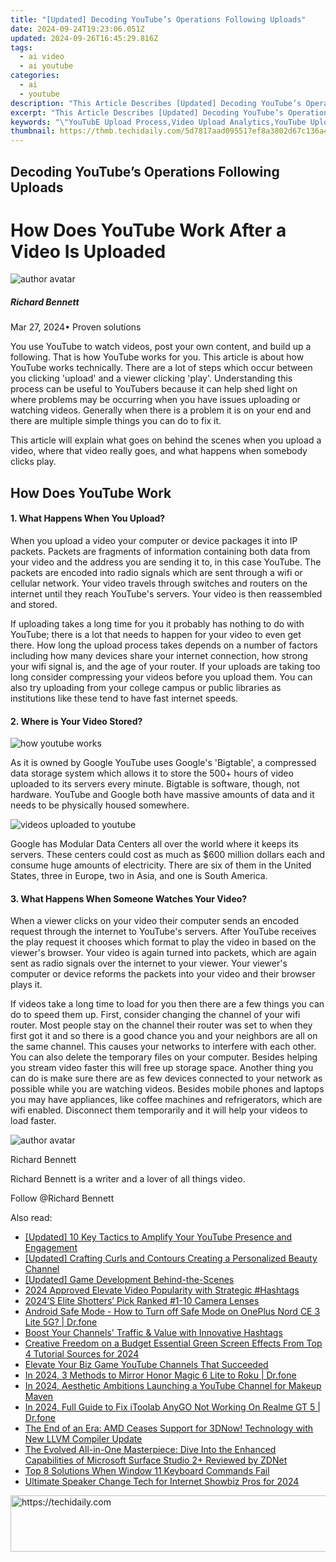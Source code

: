 ```yaml
---
title: "[Updated] Decoding YouTube’s Operations Following Uploads"
date: 2024-09-24T19:23:06.051Z
updated: 2024-09-26T16:45:29.816Z
tags:
  - ai video
  - ai youtube
categories:
  - ai
  - youtube
description: "This Article Describes [Updated] Decoding YouTube’s Operations Following Uploads"
excerpt: "This Article Describes [Updated] Decoding YouTube’s Operations Following Uploads"
keywords: "\"YouTubE Upload Process,Video Upload Analytics,YouTube Upload Efficiency,Content Delivery Mechanisms,YouTube Post-Upload Strategies,Platform Operational Insights,Video Upload Optimization\""
thumbnail: https://thmb.techidaily.com/5d7817aad095517ef8a3802d67c136a4ed2562ac9acdb56f193b79911b70ed6c.png
---
```


## Decoding YouTube’s Operations Following Uploads

# How Does YouTube Work After a Video Is Uploaded

![author avatar](https://images.wondershare.com/filmora/article-images/richard-bennett.jpg)

##### Richard Bennett

 Mar 27, 2024• Proven solutions

You use YouTube to watch videos, post your own content, and build up a following. That is how YouTube works for you. This article is about how YouTube works technically. There are a lot of steps which occur between you clicking 'upload' and a viewer clicking 'play'. Understanding this process can be useful to YouTubers because it can help shed light on where problems may be occurring when you have issues uploading or watching videos. Generally when there is a problem it is on your end and there are multiple simple things you can do to fix it.

This article will explain what goes on behind the scenes when you upload a video, where that video really goes, and what happens when somebody clicks play.

## How Does YouTube Work

#### 1\. What Happens When You Upload?

When you upload a video your computer or device packages it into IP packets. Packets are fragments of information containing both data from your video and the address you are sending it to, in this case YouTube. The packets are encoded into radio signals which are sent through a wifi or cellular network. Your video travels through switches and routers on the internet until they reach YouTube's servers. Your video is then reassembled and stored.

If uploading takes a long time for you it probably has nothing to do with YouTube; there is a lot that needs to happen for your video to even get there. How long the upload process takes depends on a number of factors including how many devices share your internet connection, how strong your wifi signal is, and the age of your router. If your uploads are taking too long consider compressing your videos before you upload them. You can also try uploading from your college campus or public libraries as institutions like these tend to have fast internet speeds.

#### 2\. Where is Your Video Stored?

![how youtube works](https://images.wondershare.com/filmora/article-images/how-youtube-works.JPG)

As it is owned by Google YouTube uses Google's 'Bigtable', a compressed data storage system which allows it to store the 500+ hours of video uploaded to its servers every minute. Bigtable is software, though, not hardware. YouTube and Google both have massive amounts of data and it needs to be physically housed somewhere.

![videos uploaded to youtube](https://images.wondershare.com/filmora/article-images/videos-uploaded-to-youtube.jpg)

Google has Modular Data Centers all over the world where it keeps its servers. These centers could cost as much as $600 million dollars each and consume huge amounts of electricity. There are six of them in the United States, three in Europe, two in Asia, and one is South America.

#### 3\. What Happens When Someone Watches Your Video?

When a viewer clicks on your video their computer sends an encoded request through the internet to YouTube's servers. After YouTube receives the play request it chooses which format to play the video in based on the viewer's browser. Your video is again turned into packets, which are again sent as radio signals over the internet to your viewer. Your viewer's computer or device reforms the packets into your video and their browser plays it.

If videos take a long time to load for you then there are a few things you can do to speed them up. First, consider changing the channel of your wifi router. Most people stay on the channel their router was set to when they first got it and so there is a good chance you and your neighbors are all on the same channel. This causes your networks to interfere with each other. You can also delete the temporary files on your computer. Besides helping you stream video faster this will free up storage space. Another thing you can do is make sure there are as few devices connected to your network as possible while you are watching videos. Besides mobile phones and laptops you may have appliances, like coffee machines and refrigerators, which are wifi enabled. Disconnect them temporarily and it will help your videos to load faster.

![author avatar](https://images.wondershare.com/filmora/article-images/richard-bennett.jpg)

Richard Bennett

Richard Bennett is a writer and a lover of all things video.

Follow @Richard Bennett

<ins class="adsbygoogle"
      style="display:block"
      data-ad-client="ca-pub-7571918770474297"
      data-ad-slot="8358498916"
      data-ad-format="auto"
      data-full-width-responsive="true"></ins>

<span class="atpl-alsoreadstyle">Also read:</span>
<div><ul>
<li><a href="https://youtube-clips.techidaily.com/updated-10-key-tactics-to-amplify-your-youtube-presence-and-engagement/"><u>[Updated] 10 Key Tactics to Amplify Your YouTube Presence and Engagement</u></a></li>
<li><a href="https://youtube-clips.techidaily.com/updated-crafting-curls-and-contours-creating-a-personalized-beauty-channel/"><u>[Updated] Crafting Curls and Contours Creating a Personalized Beauty Channel</u></a></li>
<li><a href="https://facebook-record-videos.techidaily.com/updated-game-development-behind-the-scenes/"><u>[Updated] Game Development Behind-the-Scenes</u></a></li>
<li><a href="https://youtube-clips.techidaily.com/2024-approved-elevate-video-popularity-with-strategic-hashtags/"><u>2024 Approved Elevate Video Popularity with Strategic #Hashtags</u></a></li>
<li><a href="https://extra-resources.techidaily.com/2024s-elite-shotters-pick-ranked-1-10-camera-lenses/"><u>2024’S Elite Shotters’ Pick Ranked #1-10 Camera Lenses</u></a></li>
<li><a href="https://howto.techidaily.com/android-safe-mode-how-to-turn-off-safe-mode-on-oneplus-nord-ce-3-lite-5g-drfone-by-drfone-fix-android-problems-fix-android-problems/"><u>Android Safe Mode - How to Turn off Safe Mode on OnePlus Nord CE 3 Lite 5G? | Dr.fone</u></a></li>
<li><a href="https://youtube-clips.techidaily.com/boost-your-channels-traffic-and-value-with-innovative-hashtags/"><u>Boost Your Channels' Traffic & Value with Innovative Hashtags</u></a></li>
<li><a href="https://youtube-clips.techidaily.com/creative-freedom-on-a-budget-essential-green-screen-effects-from-top-4-tutorial-sources-for-2024/"><u>Creative Freedom on a Budget Essential Green Screen Effects From Top 4 Tutorial Sources for 2024</u></a></li>
<li><a href="https://youtube-clips.techidaily.com/elevate-your-biz-game-youtube-channels-that-succeeded/"><u>Elevate Your Biz Game YouTube Channels That Succeeded</u></a></li>
<li><a href="https://screen-mirror.techidaily.com/in-2024-3-methods-to-mirror-honor-magic-6-lite-to-roku-drfone-by-drfone-android/"><u>In 2024, 3 Methods to Mirror Honor Magic 6 Lite to Roku | Dr.fone</u></a></li>
<li><a href="https://youtube-clips.techidaily.com/in-2024-aesthetic-ambitions-launching-a-youtube-channel-for-makeup-maven/"><u>In 2024, Aesthetic Ambitions Launching a YouTube Channel for Makeup Maven</u></a></li>
<li><a href="https://review-topics.techidaily.com/in-2024-full-guide-to-fix-itoolab-anygo-not-working-on-realme-gt-5-drfone-by-drfone-virtual-android/"><u>In 2024, Full Guide to Fix iToolab AnyGO Not Working On Realme GT 5 | Dr.fone</u></a></li>
<li><a href="https://hardware-tips.techidaily.com/the-end-of-an-era-amd-ceases-support-for-3dnow-technology-with-new-llvm-compiler-update/"><u>The End of an Era: AMD Ceases Support for 3DNow! Technology with New LLVM Compiler Update</u></a></li>
<li><a href="https://win-tricks.techidaily.com/the-evolved-all-in-one-masterpiece-dive-into-the-enhanced-capabilities-of-microsoft-surface-studio-2plus-reviewed-by-zdnet/"><u>The Evolved All-in-One Masterpiece: Dive Into the Enhanced Capabilities of Microsoft Surface Studio 2+ Reviewed by ZDNet</u></a></li>
<li><a href="https://technical-tips.techidaily.com/top-8-solutions-when-window-11-keyboard-commands-fail/"><u>Top 8 Solutions When Window 11 Keyboard Commands Fail</u></a></li>
<li><a href="https://facebook-record-videos.techidaily.com/ultimate-speaker-change-tech-for-internet-showbiz-pros-for-2024/"><u>Ultimate Speaker Change Tech for Internet Showbiz Pros for 2024</u></a></li>
</ul></div>

<!-- affiliate ads begin -->
<a href="https://aidotcom.pxf.io/c/5597632/2134501/19576" target="_top" id="2134501">
  <img src="//a.impactradius-go.com/display-ad/19576-2134501" border="0" alt="https://techidaily.com" width="640" height="90"/>
</a>
<img height="0" width="0" src="https://aidotcom.pxf.io/i/5597632/2134501/19576" style="position:absolute;visibility:hidden;" border="0" />
<!-- affiliate ads end -->

